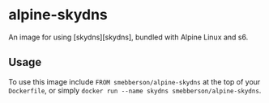 alpine-skydns
============

An image for using [skydns][skydns], bundled with Alpine Linux and s6.


Usage
-----

To use this image include `FROM smebberson/alpine-skydns` at the top of your `Dockerfile`, or simply `docker run --name skydns smebberson/alpine-skydns`.
